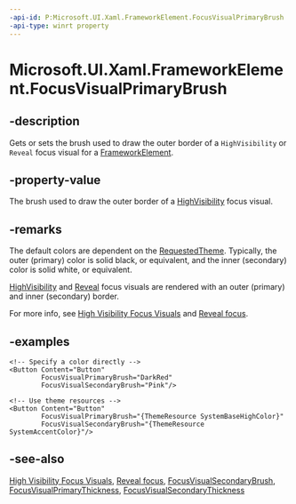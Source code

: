 ```yaml
---
-api-id: P:Microsoft.UI.Xaml.FrameworkElement.FocusVisualPrimaryBrush
-api-type: winrt property
---
```


<!-- Property syntax
public Windows.UI.Xaml.Media.Brush FocusVisualPrimaryBrush { get;  set; }
-->

# Microsoft.UI.Xaml.FrameworkElement.FocusVisualPrimaryBrush

## -description

Gets or sets the brush used to draw the outer border of a `HighVisibility` or `Reveal` focus visual for a [FrameworkElement](frameworkelement.md).

## -property-value

The brush used to draw the outer border of a [HighVisibility](focusvisualkind.md) focus visual.

## -remarks

The default colors are dependent on the [RequestedTheme](application_requestedtheme.md). Typically, the outer (primary) color is solid black, or equivalent, and the inner (secondary) color is solid white, or equivalent.

[HighVisibility](focusvisualkind.md) and [Reveal](focusvisualkind.md) focus visuals are rendered with an outer (primary) and inner (secondary) border.

For more info, see [High Visibility Focus Visuals](/windows/apps/design/input/guidelines-for-visualfeedback#high-visibility-focus-visuals) and [Reveal focus](/windows/apps/design/style/reveal-focus).

## -examples

```xaml
<!-- Specify a color directly -->
<Button Content="Button"
        FocusVisualPrimaryBrush="DarkRed"
        FocusVisualSecondaryBrush="Pink"/>

<!-- Use theme resources -->
<Button Content="Button"
        FocusVisualPrimaryBrush="{ThemeResource SystemBaseHighColor}"
        FocusVisualSecondaryBrush="{ThemeResource SystemAccentColor}"/>
```

## -see-also

[High Visibility Focus Visuals](/windows/apps/design/input/guidelines-for-visualfeedback#high-visibility-focus-visuals), [Reveal focus](/windows/apps/design/style/reveal-focus), [FocusVisualSecondaryBrush](frameworkelement_focusvisualsecondarybrush.md), [FocusVisualPrimaryThickness](frameworkelement_focusvisualprimarythickness.md), [FocusVisualSecondaryThickness](frameworkelement_focusvisualsecondarythickness.md)
